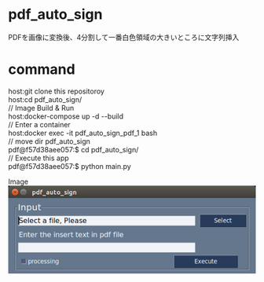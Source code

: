 # pdf_auto_sign
PDFを画像に変換後、4分割して一番白色領域の大きいところに文字列挿入

# command
host:git clone this repositoroy  
host:cd pdf_auto_sign/  
// Image Build & Run  
host:docker-compose up -d --build  
// Enter a container  
host:docker exec -it pdf_auto_sign_pdf_1 bash  
// move dir pdf_auto_sign  
pdf@f57d38aee057:$ cd pdf_auto_sign/  
// Execute this app  
pdf@f57d38aee057:$ python main.py  

Image  
![App Image](images/app.png)
